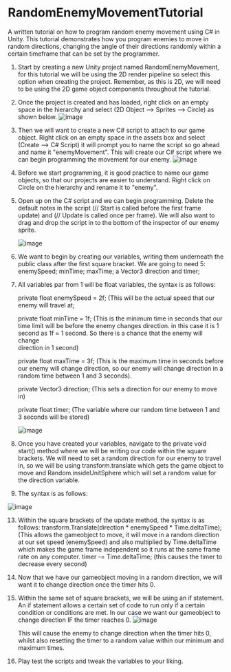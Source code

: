 # RandomEnemyMovementTutorial
A written tutorial on how to program random enemy movement using C# in Unity.
This tutorial demonstrates how you program enemies to move in random directions, changing the angle of their directions randomly within a certain timeframe that can be set by the programmer.

1. Start by creating a new Unity project named RandomEnemyMovement, for this tutorial we will be using the 2D render pipeline so select this option when creating the project. Remember, as this is 2D, we will need to be using the 2D game object components throughout the tutorial.

2. Once the project is created and has loaded, right click on an empty space in the hierarchy and select (2D Object --> Sprites --> Circle) as shown below.
   ![image](https://github.com/user-attachments/assets/e3cf4b82-937b-4f30-91b3-335c09cd2ceb)

3. Then we will want to create a new C# script to attach to our game object. Right click on an empty space in the assets box and select (Create --> C# Script) it will prompt you to name the script so go ahead and name it "enemyMovement". This will create our C# 
   script 
   where we can begin programming the movement for our enemy.
   ![image](https://github.com/user-attachments/assets/da34a2bc-6c5b-4c56-8c64-8c0e95e8b0ea)

4. Before we start programming, it is good practice to name our game objects, so that our projects are easier to understand. Right click on Circle on the hierarchy and rename it to "enemy".

5. Open up on the C# script and we can begin programming. Delete the default notes in the script (// Start is called before the first frame update) and (// Update is called once per frame). We will also want to drag and drop the script in to the bottom of the inspector    of our enemy sprite.

   ![image](https://github.com/user-attachments/assets/5102ebb5-d471-474b-8cfd-632362a9ca3a)


7. We want to begin by creating our variables, writing them underneath the public class after the first square bracket. We are going to need 5: enemySpeed; minTime; maxTime; a Vector3 direction and timer;

8. All variables par from 1 will be float variables, the syntax is as follows:

   private float enemySpeed = 2f; (This will be the actual speed that our enemy will travel at;

   private float minTime = 1f; (This is the minimum time in seconds that our time limit will be before the enemy changes direction. in this case it is 1 second as 1f = 1 second. So there is a chance that the enemy will change       
   direction in 1 second)

   private float maxTime = 3f; (This is the maximum time in seconds before our enemy will change direction, so our enemy will change direction in a random time between 1 and 3 seconds).

   private Vector3 direction; (This sets a direction for our enemy to move in)

   private float timer; (The variable where our random time between 1 and 3 seconds will be stored)

   ![image](https://github.com/user-attachments/assets/82226e59-c486-4f48-b4ca-ec65a197ff76)


9. Once you have created your variables, navigate to the private void start() method where we will be writing our code within the square brackets. We will need to set a random direction for our enemy to travel in, so we will be using transform.translate which gets the game object to move and Random.insideUnitSphere which will set a random value for the direction variable.

10. The syntax is as follows:

 ![image](https://github.com/user-attachments/assets/510fe836-4c57-405f-abf2-b2f8fee4ccf3)

13. Within the square brackets of the update method, the syntax is as follows:
    transform.Translate(direction * enemySpeed * Time.deltaTime); (This allows the gameobject to move, it will move in a random direction at our set speed (enemySpeed) and also multiplied by Time.deltaTime which makes the game frame independent so it runs at the
    same frame rate on any computer.
    timer -= Time.deltaTime; (this causes the timer to decrease every second)

14. Now that we have our gameobject moving in a random direction, we will want it to change direction once the timer hits 0.

15. Within the same set of square brackets, we will be using an if statement. An if statement allows a certain set of code to run only if a certain condition or conditions are met. In our case we want our gameobject to change direction IF the timer reaches 0.
    ![image](https://github.com/user-attachments/assets/581bf86c-02a1-40c9-9332-fc798e9d7123)

    This will cause the enemy to change direction when the timer hits 0, whilst also resetting the timer to a random value within our minimum and maximum times.

16. Play test the scripts and tweak the variables to your liking.



    
